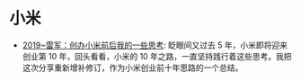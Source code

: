 # 小米

- [2019~雷军：创办小米前后我的一些思考](https://mp.weixin.qq.com/s/bTL2GmCjZaDIFYcjI-M8dg): 眨眼间又过去 5 年，小米即将迎来创业第 10 年，回头看看，小米的 10 年之路，一直坚持践行着这些思考。我把这次分享重新增补修订，作为小米创业前十年思路的一个总结。
